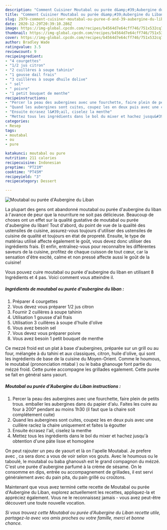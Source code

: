 ```yaml
---
description: "Comment Cuisiner Moutabal ou purée d&amp;#39;Aubergine du Liban"
title: "Comment Cuisiner Moutabal ou purée d&amp;#39;Aubergine du Liban"
slug: 2979-comment-cuisiner-moutabal-ou-puree-d-and-39-aubergine-du-liban
date: 2020-12-29T20:39:10.286Z
image: https://img-global.cpcdn.com/recipes/b4564d7e64cff746/751x532cq70/moutabal-ou-puree-daubergine-du-liban-photo-principale-de-la-recette.jpg
thumbnail: https://img-global.cpcdn.com/recipes/b4564d7e64cff746/751x532cq70/moutabal-ou-puree-daubergine-du-liban-photo-principale-de-la-recette.jpg
cover: https://img-global.cpcdn.com/recipes/b4564d7e64cff746/751x532cq70/moutabal-ou-puree-daubergine-du-liban-photo-principale-de-la-recette.jpg
author: Bradley Wade
ratingvalue: 3.5
reviewcount: 9
recipeingredient:
- "4 courgettes"
- "1/2 jus citron"
- "2 cuillères à soupe tahinin"
- "1 gousse dail frais"
- "3 cuillères à soupe dhuile dolive"
- " sel"
- " poivre"
- "1 petit bouquet de menthe"
recipeinstructions:
- "Percer la peau des aubergines avec une fourchette, faire plein de petits trous. emballer les aubergines dans du papier d&#39;alu. Faites les cuire au four à 200° pendant au moins 1h30 (il faut que la chaire soit complétement cuite)"
- "Quand les aubergines sont cuites, coupez les en deux puis avec une cuillère raclez la chaire uniquement et faites la égoutter"
- "Ensuite écrasez l&#39;ail, ciselez la menthe"
- "Mettez tous les ingrédients dans le bol du mixer et hachez jusqu&#39;à obtention d&#39;une pâte lisse et homogène"
categories:
- Resep
tags:
- moutabal
- ou
- pure

katakunci: moutabal ou pure 
nutrition: 211 calories
recipecuisine: Indonesian
preptime: "PT21M"
cooktime: "PT45M"
recipeyield: "3"
recipecategory: Dessert

---
```



![Moutabal ou purée d&#39;Aubergine du Liban](https://img-global.cpcdn.com/recipes/b4564d7e64cff746/751x532cq70/moutabal-ou-puree-daubergine-du-liban-photo-principale-de-la-recette.jpg)

La plupart des gens ont abandonné moutabal ou purée d&#39;aubergine du liban à l'avance de peur que la nourriture ne soit pas délicieuse. Beaucoup de choses ont un effet sur la qualité gustative de moutabal ou purée d&#39;aubergine du liban! Tout d'abord, du point de vue de la qualité des ustensiles de cuisine, assurez-vous toujours d'utiliser des ustensiles de cuisine de qualité et toujours en état de propreté. Ensuite, le type de matériau utilisé affecte également le goût, vous devez donc utiliser des ingrédients frais. Et enfin, entraînez-vous pour reconnaître les différentes saveurs de la cuisine, profitez de chaque cuisson de tout cœur, car la sensation d'être excité, calme et non pressé affecte aussi le goût de la cuisine!

<!--inarticleads1-->

Vous pouvez cuire moutabal ou purée d&#39;aubergine du liban en utilisant 8 Ingrédients et 4 pas. Voici comment vous atteindre il.

##### Ingrédients de moutabal ou purée d&#39;aubergine du liban :

1. Préparer 4 courgettes
1. Vous devez vous préparer 1/2 jus citron
1. Fournir 2 cuillères à soupe tahinin
1. Utilisation 1 gousse d&#39;ail frais
1. Utilisation 3 cuillères à soupe d&#39;huile d&#39;olive
1. Vous avez besoin  sel
1. Vous devez vous préparer  poivre
1. Vous avez besoin 1 petit bouquet de menthe


Ce mezzé froid est un plat à base d&#39;aubergines, préparée sur un grill ou au four, mélangée à du tahini et aux classiques, citron, huile d&#39;olive, qui sont les ingrédients de base de la cuisine du Moyen-Orient. Comme le houmous, le moutabal (prononciation mtabal ) ou le baba ghanouge font partie du mézzé froid. Cette purée accompagne les grillades egalement. Cette purée se fait en général sans yaourt. 

<!--inarticleads2-->

##### Moutabal ou purée d&#39;Aubergine du Liban instructions :

1. Percer la peau des aubergines avec une fourchette, faire plein de petits trous. emballer les aubergines dans du papier d&#39;alu. Faites les cuire au four à 200° pendant au moins 1h30 (il faut que la chaire soit complétement cuite)
1. Quand les aubergines sont cuites, coupez les en deux puis avec une cuillère raclez la chaire uniquement et faites la égoutter
1. Ensuite écrasez l&#39;ail, ciselez la menthe
1. Mettez tous les ingrédients dans le bol du mixer et hachez jusqu&#39;à obtention d&#39;une pâte lisse et homogène


On peut rajouter un peu de yaourt et là on l&#39;apelle Moutabal. Je prefere avec , ca sera donc a vous de voir selon vos gouts. Avec le houmous ou le taboulé, le moutabal ou baba ghanoush est le grand compagnon du mézzé. C&#39;est une purée d&#39;aubergine parfumé à la crème de sésame. On le consomme en dips, entrée ou accompagnement de grillades, il est servi généralement avec du pain pita, du pain grillé ou croûtons. 

<!--inarticleads1-->

<p>
Maintenant que vous avez terminé cette recette de Moutabal ou purée d&#39;Aubergine du Liban, explorez actuellement les recettes, appliquez-la et appréciez également. Vous ne le reconnaissez jamais - vous avez peut-être découvert une toute nouvelle vocation.
</p>

<p>
<i>Si vous trouvez cette Moutabal ou purée d&#39;Aubergine du Liban recette utile, partagez-la avec vos amis proches ou votre famille, merci et bonne chance.</i>
</p>
